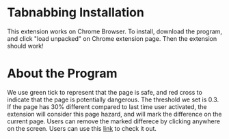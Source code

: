 # Tabnabbing Installation
This extension works on Chrome Browser. To install, download the program, and click "load unpacked" on Chrome extension page. Then the extension should work! 
# About the Program
We use green tick to represent that the page is safe, and red cross to indicate that the page is potentially dangerous. The threshold we set is 0.3. If the page has 30% different compared to last time user activated, the extension will consider this page hazard, and will mark the difference on the current page. Users can remove the marked differece by clicking anywhere on the screen. Users can use this [link](http://azarask.in/blog/post/a-new-type-of-phishing-attack/) to check it out.
